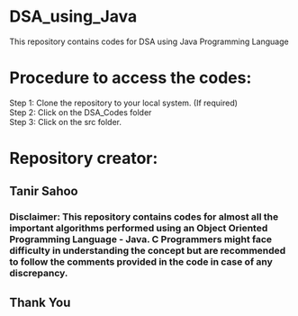 # DSA_using_Java
 This repository contains codes for DSA using Java Programming Language
# Procedure to access the codes:
Step 1: Clone the repository to your local system. (If required)<br>
Step 2: Click on the DSA_Codes folder<br>
Step 3: Click on the src folder.<br>

# Repository creator:
## Tanir Sahoo

### Disclaimer: This repository contains codes for almost all the important algorithms performed using an Object Oriented Programming Language - Java. C Programmers might face difficulty in understanding the concept but are recommended to follow the comments provided in the code in case of any discrepancy.

## Thank You
